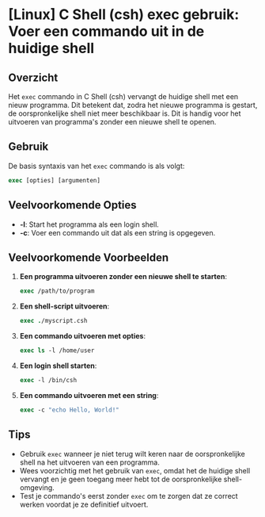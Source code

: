 # [Linux] C Shell (csh) exec gebruik: Voer een commando uit in de huidige shell

## Overzicht
Het `exec` commando in C Shell (csh) vervangt de huidige shell met een nieuw programma. Dit betekent dat, zodra het nieuwe programma is gestart, de oorspronkelijke shell niet meer beschikbaar is. Dit is handig voor het uitvoeren van programma's zonder een nieuwe shell te openen.

## Gebruik
De basis syntaxis van het `exec` commando is als volgt:

```csh
exec [opties] [argumenten]
```

## Veelvoorkomende Opties
- **-l**: Start het programma als een login shell.
- **-c**: Voer een commando uit dat als een string is opgegeven.

## Veelvoorkomende Voorbeelden

1. **Een programma uitvoeren zonder een nieuwe shell te starten**:
   ```csh
   exec /path/to/program
   ```

2. **Een shell-script uitvoeren**:
   ```csh
   exec ./myscript.csh
   ```

3. **Een commando uitvoeren met opties**:
   ```csh
   exec ls -l /home/user
   ```

4. **Een login shell starten**:
   ```csh
   exec -l /bin/csh
   ```

5. **Een commando uitvoeren met een string**:
   ```csh
   exec -c "echo Hello, World!"
   ```

## Tips
- Gebruik `exec` wanneer je niet terug wilt keren naar de oorspronkelijke shell na het uitvoeren van een programma.
- Wees voorzichtig met het gebruik van `exec`, omdat het de huidige shell vervangt en je geen toegang meer hebt tot de oorspronkelijke shell-omgeving.
- Test je commando's eerst zonder `exec` om te zorgen dat ze correct werken voordat je ze definitief uitvoert.